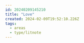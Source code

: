 ```yaml
---
id: 20240209145210
title: "Love"
created: 2024-02-09T19:52:10.226Z
tags:
  - areas
  - type/litnote
---
```

